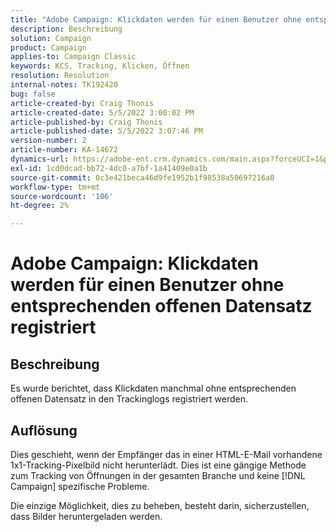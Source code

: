 ```yaml
---
title: "Adobe Campaign: Klickdaten werden für einen Benutzer ohne entsprechenden offenen Datensatz registriert."
description: Beschreibung
solution: Campaign
product: Campaign
applies-to: Campaign Classic
keywords: KCS, Tracking, Klicken, Öffnen
resolution: Resolution
internal-notes: TK192420
bug: false
article-created-by: Craig Thonis
article-created-date: 5/5/2022 3:00:02 PM
article-published-by: Craig Thonis
article-published-date: 5/5/2022 3:07:46 PM
version-number: 2
article-number: KA-14672
dynamics-url: https://adobe-ent.crm.dynamics.com/main.aspx?forceUCI=1&pagetype=entityrecord&etn=knowledgearticle&id=b4473908-84cc-ec11-a7b5-6045bd00d995
exl-id: 1cd0dcad-bb72-4dc0-a7bf-1a41409e0a1b
source-git-commit: 0c3e421beca46d9fe1952b1f98538a50697216a0
workflow-type: tm+mt
source-wordcount: '106'
ht-degree: 2%

---
```


# Adobe Campaign: Klickdaten werden für einen Benutzer ohne entsprechenden offenen Datensatz registriert

## Beschreibung

Es wurde berichtet, dass Klickdaten manchmal ohne entsprechenden offenen Datensatz in den Trackinglogs registriert werden.

## Auflösung


Dies geschieht, wenn der Empfänger das in einer HTML-E-Mail vorhandene 1x1-Tracking-Pixelbild nicht herunterlädt. Dies ist eine gängige Methode zum Tracking von Öffnungen in der gesamten Branche und keine [!DNL Campaign] spezifische Probleme.

Die einzige Möglichkeit, dies zu beheben, besteht darin, sicherzustellen, dass Bilder heruntergeladen werden.
